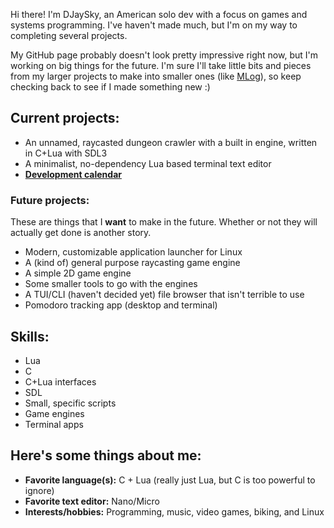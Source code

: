 Hi there! I'm DJaySky, an American solo dev with a focus on games and systems programming. I've haven't made much, but I'm on my way to completing
several projects.

My GitHub page probably doesn't look pretty impressive right now, but I'm working on big things for the future. I'm sure I'll take little bits and
pieces from my larger projects to make into smaller ones (like [MLog](https://github.com/DJaySky/MLog)), so keep checking back to see if I made 
something new :)

## Current projects:
- An unnamed, raycasted dungeon crawler with a built in engine, written in C+Lua with SDL3
- A minimalist, no-dependency Lua based terminal text editor
- **[Development calendar](Calendar.md)**

### Future projects:
These are things that I **want** to make in the future. Whether or not they will actually get done is another story.
- Modern, customizable application launcher for Linux
- A (kind of) general purpose raycasting game engine
- A simple 2D game engine
- Some smaller tools to go with the engines
- A TUI/CLI (haven't decided yet) file browser that isn't terrible to use
- Pomodoro tracking app (desktop and terminal)

## Skills:
- Lua
- C
- C+Lua interfaces
- SDL
- Small, specific scripts
- Game engines
- Terminal apps

## Here's some things about me:
- **Favorite language(s):** C + Lua (really just Lua, but C is too powerful to ignore)
- **Favorite text editor:** Nano/Micro
- **Interests/hobbies:** Programming, music, video games, biking, and Linux

